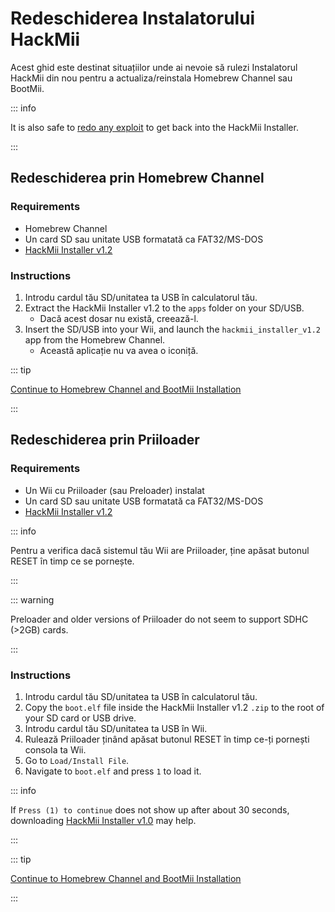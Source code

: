 # Redeschiderea Instalatorului HackMii

Acest ghid este destinat situațiilor unde ai nevoie să rulezi Instalatorul HackMii din nou pentru a actualiza/reinstala Homebrew Channel sau BootMii.

::: info

It is also safe to [redo any exploit](get-started) to get back into the HackMii Installer.

:::

## Redeschiderea prin Homebrew Channel

### Requirements

- Homebrew Channel
- Un card SD sau unitate USB formatată ca FAT32/MS-DOS
- [HackMii Installer v1.2](https://bootmii.org/download/)

### Instructions

1. Introdu cardul tău SD/unitatea ta USB în calculatorul tău.
2. Extract the HackMii Installer v1.2 to the `apps` folder on your SD/USB.
   - Dacă acest dosar nu există, creează-l.
3. Insert the SD/USB into your Wii, and launch the `hackmii_installer_v1.2` app from the Homebrew Channel.
   - Această aplicație nu va avea o iconiță.

::: tip

[Continue to Homebrew Channel and BootMii Installation](hbc)

:::

## Redeschiderea prin Priiloader

### Requirements

- Un Wii cu Priiloader (sau Preloader) instalat
- Un card SD sau unitate USB formatată ca FAT32/MS-DOS
- [HackMii Installer v1.2](https://bootmii.org/download/)

::: info

Pentru a verifica dacă sistemul tău Wii are Priiloader, ține apăsat butonul RESET în timp ce se pornește.

:::

::: warning

Preloader and older versions of Priiloader do not seem to support SDHC (>2GB) cards.

:::

### Instructions

1. Introdu cardul tău SD/unitatea ta USB în calculatorul tău.
2. Copy the `boot.elf` file inside the HackMii Installer v1.2 `.zip` to the root of your SD card or USB drive.
3. Introdu cardul tău SD/unitatea ta USB în Wii.
4. Rulează Priiloader ținând apăsat butonul RESET în timp ce-ți pornești consola ta Wii.
5. Go to `Load/Install File`.
6. Navigate to `boot.elf` and press `1` to load it.

::: info

If `Press (1) to continue` does not show up after about 30 seconds, downloading [HackMii Installer v1.0](https://bootmii.org/download/) may help.

:::

::: tip

[Continue to Homebrew Channel and BootMii Installation](hbc)

:::
